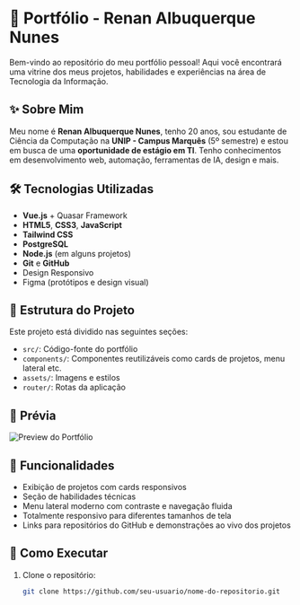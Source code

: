 # 💼 Portfólio - Renan Albuquerque Nunes

Bem-vindo ao repositório do meu portfólio pessoal! Aqui você encontrará uma vitrine dos meus projetos, habilidades e experiências na área de Tecnologia da Informação.

## ✨ Sobre Mim

Meu nome é **Renan Albuquerque Nunes**, tenho 20 anos, sou estudante de Ciência da Computação na **UNIP - Campus Marquês** (5º semestre) e estou em busca de uma **oportunidade de estágio em TI**. Tenho conhecimentos em desenvolvimento web, automação, ferramentas de IA, design e mais.

## 🛠️ Tecnologias Utilizadas

- **Vue.js** + Quasar Framework
- **HTML5**, **CSS3**, **JavaScript**
- **Tailwind CSS**
- **PostgreSQL**
- **Node.js** (em alguns projetos)
- **Git** e **GitHub**
- Design Responsivo
- Figma (protótipos e design visual)

## 📁 Estrutura do Projeto

Este projeto está dividido nas seguintes seções:

- `src/`: Código-fonte do portfólio
- `components/`: Componentes reutilizáveis como cards de projetos, menu lateral etc.
- `assets/`: Imagens e estilos
- `router/`: Rotas da aplicação

## 📸 Prévia

![Preview do Portfólio](./preview.png) <!-- Adicione uma imagem real do portfólio aqui, se desejar -->

## 🧩 Funcionalidades

- Exibição de projetos com cards responsivos
- Seção de habilidades técnicas
- Menu lateral moderno com contraste e navegação fluida
- Totalmente responsivo para diferentes tamanhos de tela
- Links para repositórios do GitHub e demonstrações ao vivo dos projetos

## 🚀 Como Executar

1. Clone o repositório:
   ```bash
   git clone https://github.com/seu-usuario/nome-do-repositorio.git
